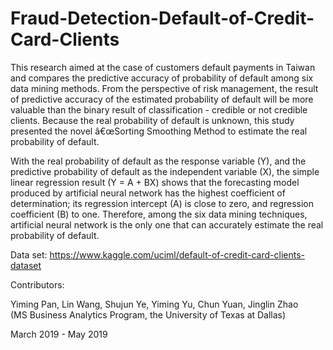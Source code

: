 # Fraud-Detection-Default-of-Credit-Card-Clients
This research aimed at the case of customers default payments in Taiwan and compares the predictive accuracy of probability of default among six data mining methods. From the perspective of risk management, the result of predictive accuracy of the estimated probability of default will be more valuable than the binary result of classification - credible or not credible clients. Because the real probability of default is unknown, this study presented the novel â€œSorting Smoothing Method to estimate the real probability of default.

With the real probability of default as the response variable (Y), and the predictive probability of default as the independent variable (X), the simple linear regression result (Y = A + BX) shows that the forecasting model produced by artificial neural network has the highest coefficient of determination; its regression intercept (A) is close to zero, and regression coefficient (B) to one. Therefore, among the six data mining techniques, artificial neural network is the only one that can accurately estimate the real probability of default.

Data set: https://www.kaggle.com/uciml/default-of-credit-card-clients-dataset

Contributors: 

Yiming Pan, Lin Wang, Shujun Ye, Yiming Yu, Chun Yuan, Jinglin Zhao  
(MS Business Analytics Program, the University of Texas at Dallas)

March 2019 - May 2019
